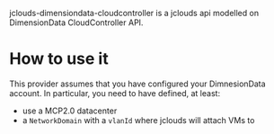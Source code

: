 jclouds-dimensiondata-cloudcontroller is a jclouds api modelled on DimensionData CloudController API.


# How to use it

This provider assumes that you have configured your DimnesionData account. In particular, you need to have defined, at least:

- use a MCP2.0 datacenter
- a `NetworkDomain` with a `vlanId` where jclouds will attach VMs to

